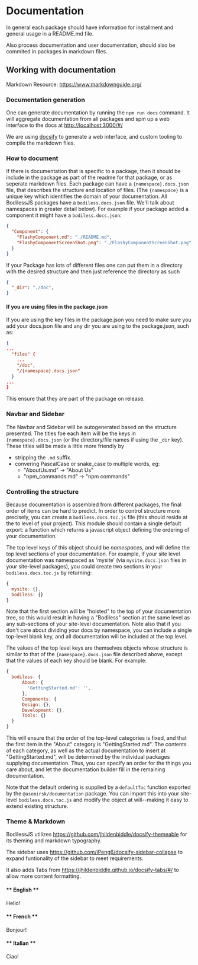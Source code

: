 # Documentation

In general each package should have information for installment and general
usage in a README.md file.

Also process documentation and user documentation, should also be commited in
packages in markdown files.

## Working with documentation

Markdown Resource: https://www.markdownguide.org/

### Documentation generation

One can generate documentation by running the `npm run docs` command. It will
aggregate documentation from all packages and spin up a web interface to the
docs at [http://localhost:3000/#/](http://localhost:3000/#/)

We are using [docsify](https://github.com/docsifyjs/docsify/) to generate a web
interface, and custom tooling to compile the markdown files.

### How to document

If there is documentation that is specific to a package, then it should be
include in the package as part of the readme for that package, or as seperate
markdown files. Each package can have a `{namespace}.docs.json` file, that
describes the structure and location of files. (The `{namespace}` is a unique
key which identifies the domain of your documentation. All BodilessJS packages
have a `bodiless.docs.json` file. We'll talk about namespaces in greater detail
below). For example if your package added a component it might have a
`bodiless.docs.json`:

``` json
{
  "Component": {
    "FlashyComponent.md": "./README.md",
    "FlashyComponentScreenShot.png": "./FlashyComponentScreenShot.png"
  }
}
```

If your Package has lots of different files one can put them in a directory with
the desired structure and then just reference the directory as such

``` json
{
  "_dir": "./doc",
}
```

#### If you are using files in the package.json

If you are using the key files in the package.json you need to make sure you add
your docs.json file and any dir you are using to the package.json, such as:

``` json
{
...
  "files" {
    ...
    "/doc",
    "/{namespace}.docs.json"
  }
...
}
```

This ensure that they are part of the package on release.

### Navbar and Sidebar

The Navbar and Sidebar will be autogenerated based on the structure presented.
The titles foe each item will be the keys in `{namespace}.docs.json` (or the
directory/file names if using the `_dir` key). These titles will be made a
little more friendly by
- stripping the `.md` suffix.
- convering PascalCase or snake_case to multiple words, eg:
  - "AboutUs.md" -> "About Us"
  - "npm_commands.md" -> "npm commands"

### Controlling the structure

Because documentation is assembled from different packages, the final order of
items can be hard to predict. In order to control structure more precisely, you
can create a `bodiless.docs.toc.js` file (this should reside at the to level of
your project). This module should contain a single default export: a function
which returns a javascript object defining the ordering of your documentation.

The top level keys of this object should be *namespaces*, and will define the
top level sections of your documentation. For example, if your site level
documentation was namespaced as 'mysite' (via `mysite.docs.json` files in your
site-level packages), you could create two sections in your
`bodiless.docs.toc.js` by returning:

```js
{
  mysite: {},
  bodiless: {}
}
```

Note that the first section will be "hoisted" to the top of your documentation
tree, so this would result in having a "Bodiless" section at the same level as
any sub-sections of your site-level documentation.  Note also that if you don't
care about dividing your docs by namespace, you can include a single top-level
blank key, and all documentation will be included at the top level.

The values of the top level keys are themselves objects whose structure is
similar to that of the `{namespace}.docs.json` file described above, except that
the values of each key should be blank. For example:

```js
{
  bodiless: {
	  About: {
	  	'GettingStarted.md': '',
	  },
	  Components: {
	  Design: {},
	  Development: {},
	  Tools: {}
  }
}
```

This will ensure that the order of the top-level categories is fixed, and that
the first item in the "About" category is "GettingStarted.md". The contents of
each category, as well as the actual documentation to insert at
"GettingStarted.md", will be determined by the individual packages supplying
documentation. Thus, you can specify an order for the things you care about, and
let the documentation builder fill in the remaining documentation.

Note that the default ordering is supplied by a `defaultToc` function exported
by the `@asemirsk/documentation` package. You can import this into your
site-level `bodiless.docs.toc.js` and modify the object at will--making it easy
to extend existing structure.

### Theme & Markdown

BodilessJS utilizes https://github.com/jhildenbiddle/docsify-themeable for its
theming and markdown typography.

The sidebar uses https://github.com/iPeng6/docsify-sidebar-collapse to expand
funtionality of the sidebar to meet requirements. 

It also adds Tabs from https://jhildenbiddle.github.io/docsify-tabs/#/ to allow
more content formatting.

<!-- tabs:start -->

#### ** English **

Hello!

#### ** French **

Bonjour!

#### ** Italian **

Ciao!

<!-- tabs:end -->